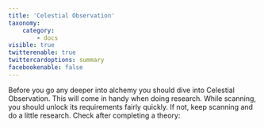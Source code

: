 ```yaml
---
title: 'Celestial Observation'
taxonomy:
    category:
        - docs
visible: true
twitterenable: true
twittercardoptions: summary
facebookenable: false
---
```


Before you go any deeper into alchemy you should dive into Celestial Observation. This will come in handy when doing research. While scanning, you should unlock its requirements fairly quickly. If not, keep scanning and do a little  research. Check after completing a theory:

